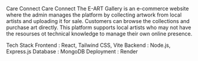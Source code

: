 Care Connect
Care Connect
The E-ART Gallery is an e-commerce website where the admin manages the platform by collecting artwork from local artists and uploading it for sale. Customers can browse the collections and purchase art directly. This platform supports local artists who may not have the resourses ot technical knowledge to manage their own online presence.

Tech Stack
Frontend : React, Tailwind CSS, Vite
Backend : Node.js, Express.js
Database : MongoDB
Deployment : Render
